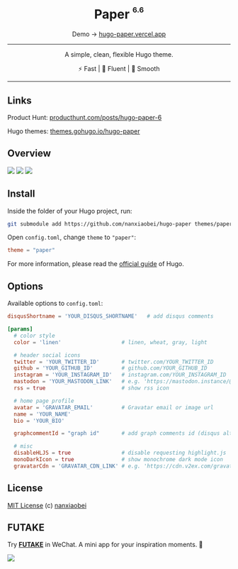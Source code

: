 <div align="center">
<h1>Paper <sup><sup><sub>6.6</sub></sup></sup></h1>

Demo → [hugo-paper.vercel.app](https://hugo-paper.vercel.app/)

<hr />

A simple, clean, flexible Hugo theme.

⚡️ Fast | 📸 Fluent | 🫙 Smooth

</div>

---

## Links

Product Hunt: [producthunt.com/posts/hugo-paper-6](https://www.producthunt.com/posts/hugo-paper-6)

Hugo themes: [themes.gohugo.io/hugo-paper](https://themes.gohugo.io/hugo-paper/)

## Overview

![](https://raw.githubusercontent.com/nanxiaobei/hugo-paper/main/images/screenshot.png)
![](https://raw.githubusercontent.com/nanxiaobei/hugo-paper/main/images/screenshot_dark.png)
![](https://raw.githubusercontent.com/nanxiaobei/hugo-paper/main/images/screenshot_mobile.png)

## Install

Inside the folder of your Hugo project, run:

```bash
git submodule add https://github.com/nanxiaobei/hugo-paper themes/paper
```

Open `config.toml`, change `theme` to `"paper"`:

```toml
theme = "paper"
```

For more information, please read the [official guide](https://gohugo.io/getting-started/quick-start/#step-3-add-a-theme) of Hugo.

## Options

Available options to `config.toml`:

```toml
disqusShortname = 'YOUR_DISQUS_SHORTNAME'   # add disqus comments

[params]
  # color style
  color = 'linen'                   # linen, wheat, gray, light

  # header social icons
  twitter = 'YOUR_TWITTER_ID'       # twitter.com/YOUR_TWITTER_ID
  github = 'YOUR_GITHUB_ID'         # github.com/YOUR_GITHUB_ID
  instagram = 'YOUR_INSTAGRAM_ID'   # instagram.com/YOUR_INSTAGRAM_ID
  mastodon = 'YOUR_MASTODON_LINK'   # e.g. 'https://mastodon.instance/@xxx'
  rss = true                        # show rss icon

  # home page profile
  avatar = 'GRAVATAR_EMAIL'         # Gravatar email or image url
  name = 'YOUR_NAME'
  bio = 'YOUR_BIO'

  graphcommentId = "graph id"       # add graph comments id (disqus alternative)

  # misc
  disableHLJS = true                # disable requesting highlight.js
  monoDarkIcon = true               # show monochrome dark mode icon
  gravatarCdn = 'GRAVATAR_CDN_LINK' # e.g. 'https://cdn.v2ex.com/gravatar/'
```

## License

[MIT License](https://github.com/nanxiaobei/hugo-paper/blob/main/LICENSE) (c) [nanxiaobei](https://lee.so/)

## FUTAKE

Try [**FUTAKE**](https://sotake.com/futake) in WeChat. A mini app for your inspiration moments. 🌈

![](https://s3.bmp.ovh/imgs/2022/07/21/452dd47aeb790abd.png)
